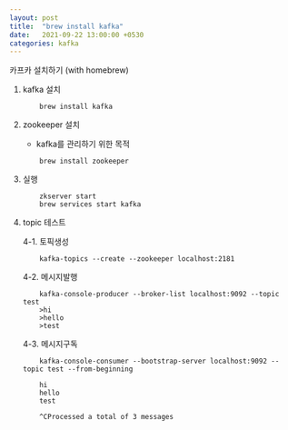 ```yaml
---
layout: post
title:  "brew install kafka"
date:   2021-09-22 13:00:00 +0530
categories: kafka
---
```


카프카 설치하기 (with homebrew)

1. kafka 설치

    ```
        brew install kafka
    ``` 

2. zookeeper 설치
    
    - kafka를 관리하기 위한 목적

    ```
        brew install zookeeper
    ```

3. 실행
    ```
        zkserver start
        brew services start kafka
    ````


4. topic 테스트

    4-1. 토픽생성
    ```
        kafka-topics --create --zookeeper localhost:2181 
    ```
    4-2. 메시지발행
    ```
        kafka-console-producer --broker-list localhost:9092 --topic test
        >hi
        >hello
        >test
    ```
    4-3. 메시지구독
    ```
        kafka-console-consumer --bootstrap-server localhost:9092 --topic test --from-beginning

        hi
        hello
        test
        
        ^CProcessed a total of 3 messages
    ```








